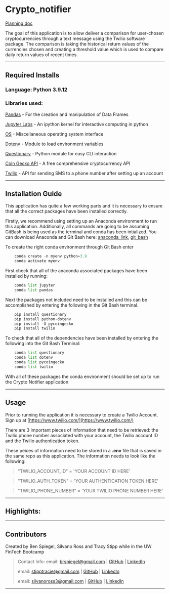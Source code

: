 # Crypto_notifier

[Planning doc](https://docs.google.com/document/d/1rUZfldYmy9Eqa9YMD0Sh2NcjxjiFe94NhCzngBFl1-c/edit)

The goal of this application is to allow deliver a comparison for user-chosen cryptocurrencies through a text message using the Twilio software package. The comparison is taking the historical return values of the currencies chosen and creating a threshold value which is used to compare daily return values of recent times. 


---

## Required Installs

### Language: Python 3.9.12

### Libraries used:

[Pandas](https://pandas.pydata.org/pandas-docs/stable/index.html) - For the creation and manipulation of Data Frames

[Jupyter Labs](https://jupyter.org/) - An ipython kernel for interactive computing in python

[OS](https://docs.python.org/3/library/os.html) - Miscellaneous operating system interface

[Dotenv](https://github.com/motdotla/dotenv) - Module to load environment variables 

[Questionary](https://pypi.org/project/questionary/) - Python module for easy CLI interaction

[Coin Gecko API](https://www.coingecko.com/en/api/documentation) - A free comprehensive cryptocurrency API

[Twilio](https://www.twilio.com/docs/usage/api) - API for sending SMS to a phone number after setting up an account

---

## Installation Guide

This application has quite a few working parts and it is necessary to ensure that all the correct packages have been installed correctly.

Firstly, we recommend using setting up an Anaconda environment to run this application. Additionally, all commands are going to be assuming GitBash is being used as the terminal and conda has been intialized. You can download Anaconda and Git Bash here: [anaconda_link](https://www.anaconda.com/), [git_bash](https://git-scm.com/downloads)

To create the right conda environment through Git Bash enter

```python
    conda create -n myenv python=3.9
    conda activate myenv
```

First check that all of the anaconda associated packages have been installed by running:

```python
    conda list jupyter
    conda list pandas
```

Next the packages not included need to be installed and this can be accomplished by entering the following in the Git Bash terminal.

```python
    pip install questionary
    pip install python-dotenv
    pip install -U pycoingecko
    pip install twilio
```

To check that all of the dependencies have been installed by entering the following into the Git Bash Terminal:

```python
    conda list questionary
    conda list dotenv
    conda list pycoingecko
    conda list twilio
```

With all of these packages the conda environment should be set up to run the Crypto Notifier application

---

## Usage

Prior to running the application it is necessary to create a Twilio Account. Sign up at [https://www.twilio.com/](https://www.twilio.com/)

There are 3 important pieces of information that need to be retrieved: the Twilio phone number associated with your account, the Twilio account ID and the Twilio authentication token.

These peices of information need to be stored in a **.env** file that is saved in the same repo as this application. The information needs to look like the following:
> "TWILIO_ACCOUNT_ID" = 'YOUR ACCOUNT ID HERE'

> "TWILIO_AUTH_TOKEN" = 'YOUR AUTHENTICATION TOKEN HERE'

> "TWILIO_PHONE_NUMBER" = 'YOUR TWILIO PHONE NUMBER HERE'

---

## Highlights:

---

## Contributors

Created by Ben Spiegel, Silvano Ross and Tracy Stipp while in the UW FinTech Bootcamp
> Contact Info:
> email: brspiegel@gmail.com |
> [GitHub]() |
> [LinkedIn]()
>
> email: stipptracie@gmail.com |
> [GitHub]() |
> [LinkedIn]()
>
> email: silvanoross3@gmail.com |
> [GitHub](https://github.com/silvanoross) |
> [LinkedIn](https://www.linkedin.com/in/silvano-ross-b6a15a93/)

---

